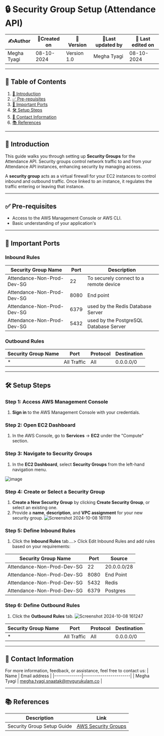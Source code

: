 # 🔒 Security Group Setup (Attendance API)

| ✍️Author      | 📅Created on  |📌 Version    | 📝Last updated by |📅 Last edited on |
|-------------|-------------|------------|-----------------|----------------|
| Megha Tyagi | 08-10-2024  | Version 1.0  | Megha Tyagi     | 08-10-2024     |

---

## 📑 Table of Contents

1. [📝 Introduction](#-introduction)
2. [✅ Pre-requisites](#-pre-requisites)
3. [🔑 Important Ports](#-important-ports)
4. [🛠️ Setup Steps](#-setup-steps)
5. [📧 Contact Information](#-contact-information)
6. [📚 References](#-references)

---

## 📝 Introduction

This guide walks you through setting up **Security Groups** for the Attendance API. Security groups control network traffic to and from your Attendance API instances, enhancing security by managing access.

A **security group** acts as a virtual firewall for your EC2 instances to control inbound and outbound traffic. Once linked to an instance, it regulates the traffic entering or leaving that instance.



---

## ✅ Pre-requisites

- Access to the AWS Management Console or AWS CLI.
- Basic understanding of your application's 
---

## 🔑 Important Ports

### Inbound Rules

| Security Group Name | Port  | Description                |
|---------------------|-------|-----------------------|
| Attendance-Non-Prod-Dev-SG  | 22    | To securely connect to a remote device  |
| Attendance-Non-Prod-Dev-SG  | 8080  | End point|
|Attendance-Non-Prod-Dev-SG   |6379| used by the Redis Database Server|
|Attendance-Non-Prod-Dev-SG   |5432|used by the PostgreSQL Database Server|

### Outbound Rules

| Security Group Name | Port         | Protocol  | Destination  |
|---------------------|--------------|-----------|--------------|
| *                   | All Traffic  | All       | 0.0.0.0/0    |

---

## 🛠️ Setup Steps

### Step 1: Access AWS Management Console

1. **Sign in** to the AWS Management Console with your credentials.

### Step 2: Open EC2 Dashboard

1. In the AWS Console, go to **Services** → **EC2** under the "Compute" section.

### Step 3: Navigate to Security Groups

1. In the **EC2 Dashboard**, select **Security Groups** from the left-hand navigation menu.

![image](https://github.com/user-attachments/assets/1a83c27e-96d5-4278-8278-7af466625b73)


### Step 4: Create or Select a Security Group

1. **Create a New Security Group** by clicking **Create Security Group**, or select an existing one.
2. Provide a **name**, **description**, and **VPC assignment** for your new security group.
![Screenshot 2024-10-08 161119](https://github.com/user-attachments/assets/42df9b4b-ed00-4c97-89ee-6c5e43e7f915)




### Step 5: Define Inbound Rules

1. Click the **Inbound Rules** tab....> Click Edit Inbound Rules and add rules based on your requirements:

| Security Group Name | Port  | Source          |
|---------------------|-------|-----------------|
| Attendance-Non-Prod-Dev-SG  | 22    | 20.0.0.0/28           |
| Attendance-Non-Prod-Dev-SG  | 8080  | End Point        |
|Attendance-Non-Prod-Dev-SG   |5432| Redis|
|Attendance-Non-Prod-Dev-SG   |6379|Postgres|


### Step 6: Define Outbound Rules

1. Click the **Outbound Rules** tab.
![Screenshot 2024-10-08 161247](https://github.com/user-attachments/assets/9fc33a03-e675-4670-b4b1-acb968a26530)




| Security Group Name | Port        | Protocol  | Destination  |
|---------------------|-------------|-----------|--------------|
| *                   | All Traffic | All       | 0.0.0.0/0    |



---

##  📧 Contact Information
For more information, feedback, or assistance, feel free to contact us:
| Name         | Email address          |
|--------------|------------------------|
| Megha Tyagi  | megha.tyagi.snaatak@mygurukulam.co  |


---

## 📚 References

| Description               | Link                                                                 |
|---------------------------|----------------------------------------------------------------------|
| Security Group Setup Guide | [AWS Security Groups](https://docs.aws.amazon.com/vpc/latest/userguide/vpc-security-groups.html) |

